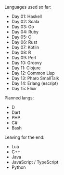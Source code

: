 Languages used so far:
- Day 01: Haskell
- Day 02: Scala
- Day 03: Go
- Day 04: Ruby
- Day 05: C
- Day 06: Rust
- Day 07: Kotlin
- Day 08: R
- Day 09: Perl
- Day 10: Groovy
- Day 11: Clojure
- Day 12: Common Lisp
- Day 13: Pharo SmallTalk
- Day 14: Erlang (escript)
- Day 15: Elixir

Planned langs:
- D
- Dart
- PHP
- C#
- Bash

Leaving for the end:
- Lua
- C++
- Java
- JavaScript / TypeScript
- Python

